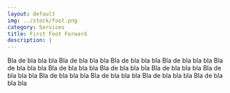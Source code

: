 ```yaml
---
layout: default
img: ../stock/foot.png
category: Services
title: First Foot Forward
description: |
---
```

  Bla de bla bla bla   Bla de bla bla bla
  Bla de bla bla bla
  Bla de bla bla bla
  Bla de bla bla bla
  Bla de bla bla bla
  Bla de bla bla bla
  Bla de bla bla bla
  Bla de bla bla bla
  Bla de bla bla bla
  Bla de bla bla bla
  Bla de bla bla bla
  Bla de bla bla bla
